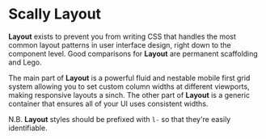 ﻿# Scally Layout

**Layout** exists to prevent you from writing CSS that handles the most common
layout patterns in user interface design, right down to the component level.
Good comparisons for **Layout** are permanent scaffolding and Lego.

The main part of **Layout** is a powerful fluid and nestable mobile first grid
system allowing you to set custom column widths at different viewports, making
responsive layouts a sinch. The other part of **Layout** is a generic container
that ensures all of your UI uses consistent widths.

N.B. **Layout** styles should be prefixed with `l-` so that they're easily
identifiable.
